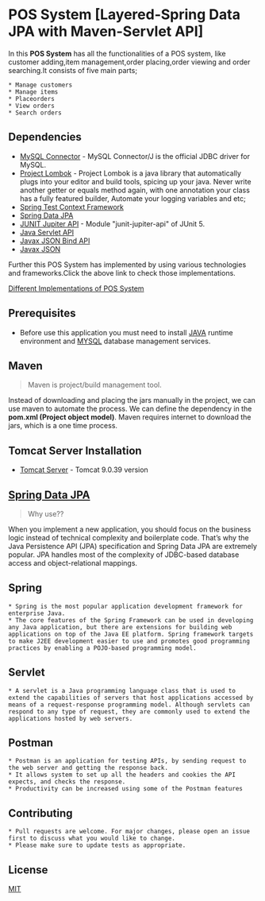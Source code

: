 # POS System [Layered-Spring Data JPA with Maven-Servlet API]

In this **POS System** has all the functionalities of a POS system, like customer adding,item management,order placing,order viewing and order searching.It consists of five main parts;

    * Manage customers
    * Manage items
    * Placeorders
    * View orders
    * Search orders

## Dependencies

* [MySQL Connector](https://mvnrepository.com/artifact/mysql/mysql-connector-java/8.0.21) - MySQL Connector/J is the official JDBC driver for MySQL.
* [Project Lombok](https://mvnrepository.com/artifact/org.projectlombok/lombok/1.18.12) - Project Lombok is a java library that automatically plugs into your editor and build tools, spicing up your java.
                                                                                          Never write another getter or equals method again, with one annotation your class has a fully featured builder, Automate your logging variables and etc;
* [Spring Test Context Framework](https://mvnrepository.com/artifact/org.springframework/spring-test/5.2.8.RELEASE)                                                                                          
* [Spring Data JPA](https://mvnrepository.com/artifact/org.springframework.data/spring-data-jpa/2.3.3.RELEASE)  
* [JUNIT Jupiter API](https://mvnrepository.com/artifact/org.junit.jupiter/junit-jupiter-api/5.7.0) - Module "junit-jupiter-api" of JUnit 5.
* [Java Servlet API](https://mvnrepository.com/artifact/javax.servlet/javax.servlet-api/4.0.1)
* [Javax JSON Bind API](https://mvnrepository.com/artifact/javax.json.bind/javax.json.bind-api/1.0)
* [Javax JSON](https://mvnrepository.com/artifact/online-repo.2.5.org.glassfish/javax.json/1.0.4)

Further this POS System has implemented by using various technologies and frameworks.Click the above link to check those implementations.

[Different Implementations of POS System](https://github.com/poornimavithanage/PointOfSalesSystem-Layered-Architecture/blob/master/README.md)    

## Prerequisites

* Before use this application you must need to install [JAVA](https://www.oracle.com/java/technologies/javase/javase-jdk8-downloads.html) runtime environment and [MYSQL](https://www.mysql.com/) database management services.

## Maven

> Maven is project/build management tool.
  
  Instead of downloading and placing the jars manually in the project, we can use maven to automate the process. We can define the dependency in the **pom.xml (Project object model)**. Maven requires internet to download the jars, which is a one time process.

## Tomcat Server Installation
 * [Tomcat Server](http://tomcat.apache.org/) - Tomcat 9.0.39 version
 
## [Spring Data JPA](https://spring.io/projects/spring-data-jpa)

> Why use??

 When you implement a new application, you should focus on the business logic instead of technical complexity and boilerplate code. That’s why the Java Persistence API (JPA) specification and Spring Data JPA are extremely popular. JPA handles most of the complexity of JDBC-based database access and object-relational mappings.

## Spring

    * Spring is the most popular application development framework for enterprise Java.
    * The core features of the Spring Framework can be used in developing any Java application, but there are extensions for building web applications on top of the Java EE platform. Spring framework targets to make J2EE development easier to use and promotes good programming practices by enabling a POJO-based programming model.

## Servlet

    * A servlet is a Java programming language class that is used to extend the capabilities of servers that host applications accessed by means of a request-response programming model. Although servlets can respond to any type of request, they are commonly used to extend the applications hosted by web servers.

## Postman

    * Postman is an application for testing APIs, by sending request to the web server and getting the response back. 
    * It allows system to set up all the headers and cookies the API expects, and checks the response. 
    * Productivity can be increased using some of the Postman features
## Contributing

    * Pull requests are welcome. For major changes, please open an issue first to discuss what you would like to change.
    * Please make sure to update tests as appropriate.

## License

[MIT](https://choosealicense.com/licenses/mit/)













